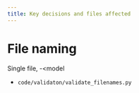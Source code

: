 ```yaml
---
title: Key decisions and files affected
---
```


# File naming

Single file, <date>-<model

- `code/validaton/validate_filenames.py`
